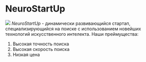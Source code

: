 # NeuroStartUp
![](https://netology-code.github.io/git-homeworks/introduction/assets/logo.png)
*NeuroStartUp* - динамически развивающийся стартап, специализирующийся на поиске с использованием новейших технологий искусственного интелекта.
Наши преймущества:
1. Высокая точность поиска
2. Высокая скорость поиска
3. Низкая цена